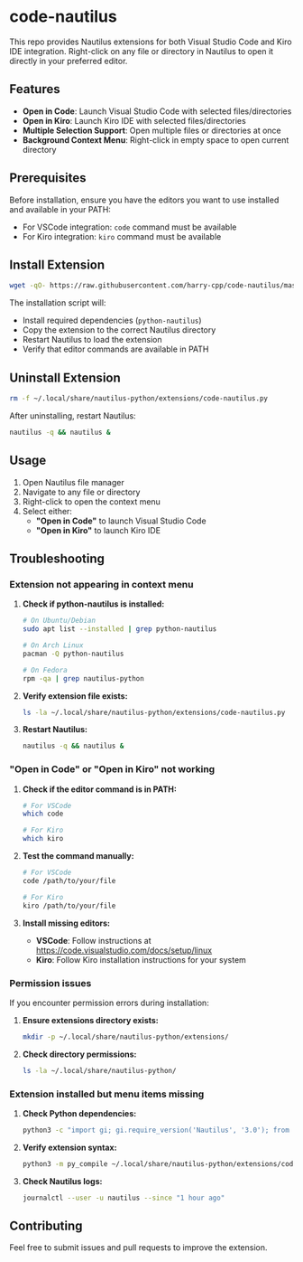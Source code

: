 # code-nautilus

This repo provides Nautilus extensions for both Visual Studio Code and Kiro IDE integration. Right-click on any file or directory in Nautilus to open it directly in your preferred editor.

## Features

- **Open in Code**: Launch Visual Studio Code with selected files/directories
- **Open in Kiro**: Launch Kiro IDE with selected files/directories
- **Multiple Selection Support**: Open multiple files or directories at once
- **Background Context Menu**: Right-click in empty space to open current directory

## Prerequisites

Before installation, ensure you have the editors you want to use installed and available in your PATH:

- For VSCode integration: `code` command must be available
- For Kiro integration: `kiro` command must be available

## Install Extension

```bash
wget -qO- https://raw.githubusercontent.com/harry-cpp/code-nautilus/master/install.sh | bash
```

The installation script will:
- Install required dependencies (`python-nautilus`)
- Copy the extension to the correct Nautilus directory
- Restart Nautilus to load the extension
- Verify that editor commands are available in PATH

## Uninstall Extension

```bash
rm -f ~/.local/share/nautilus-python/extensions/code-nautilus.py
```

After uninstalling, restart Nautilus:
```bash
nautilus -q && nautilus &
```

## Usage

1. Open Nautilus file manager
2. Navigate to any file or directory
3. Right-click to open the context menu
4. Select either:
   - **"Open in Code"** to launch Visual Studio Code
   - **"Open in Kiro"** to launch Kiro IDE

## Troubleshooting

### Extension not appearing in context menu

1. **Check if python-nautilus is installed:**
   ```bash
   # On Ubuntu/Debian
   sudo apt list --installed | grep python-nautilus
   
   # On Arch Linux
   pacman -Q python-nautilus
   
   # On Fedora
   rpm -qa | grep nautilus-python
   ```

2. **Verify extension file exists:**
   ```bash
   ls -la ~/.local/share/nautilus-python/extensions/code-nautilus.py
   ```

3. **Restart Nautilus:**
   ```bash
   nautilus -q && nautilus &
   ```

### "Open in Code" or "Open in Kiro" not working

1. **Check if the editor command is in PATH:**
   ```bash
   # For VSCode
   which code
   
   # For Kiro
   which kiro
   ```

2. **Test the command manually:**
   ```bash
   # For VSCode
   code /path/to/your/file
   
   # For Kiro
   kiro /path/to/your/file
   ```

3. **Install missing editors:**
   - **VSCode**: Follow instructions at https://code.visualstudio.com/docs/setup/linux
   - **Kiro**: Follow Kiro installation instructions for your system

### Permission issues

If you encounter permission errors during installation:

1. **Ensure extensions directory exists:**
   ```bash
   mkdir -p ~/.local/share/nautilus-python/extensions/
   ```

2. **Check directory permissions:**
   ```bash
   ls -la ~/.local/share/nautilus-python/
   ```

### Extension installed but menu items missing

1. **Check Python dependencies:**
   ```bash
   python3 -c "import gi; gi.require_version('Nautilus', '3.0'); from gi.repository import Nautilus"
   ```

2. **Verify extension syntax:**
   ```bash
   python3 -m py_compile ~/.local/share/nautilus-python/extensions/code-nautilus.py
   ```

3. **Check Nautilus logs:**
   ```bash
   journalctl --user -u nautilus --since "1 hour ago"
   ```

## Contributing

Feel free to submit issues and pull requests to improve the extension.
